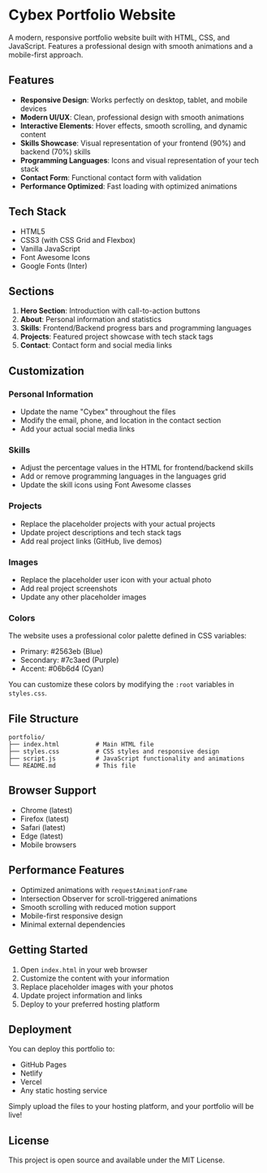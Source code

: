 # Cybex Portfolio Website

A modern, responsive portfolio website built with HTML, CSS, and JavaScript. Features a professional design with smooth animations and a mobile-first approach.

## Features

- **Responsive Design**: Works perfectly on desktop, tablet, and mobile devices
- **Modern UI/UX**: Clean, professional design with smooth animations
- **Interactive Elements**: Hover effects, smooth scrolling, and dynamic content
- **Skills Showcase**: Visual representation of your frontend (90%) and backend (70%) skills
- **Programming Languages**: Icons and visual representation of your tech stack
- **Contact Form**: Functional contact form with validation
- **Performance Optimized**: Fast loading with optimized animations

## Tech Stack

- HTML5
- CSS3 (with CSS Grid and Flexbox)
- Vanilla JavaScript
- Font Awesome Icons
- Google Fonts (Inter)

## Sections

1. **Hero Section**: Introduction with call-to-action buttons
2. **About**: Personal information and statistics
3. **Skills**: Frontend/Backend progress bars and programming languages
4. **Projects**: Featured project showcase with tech stack tags
5. **Contact**: Contact form and social media links

## Customization

### Personal Information
- Update the name "Cybex" throughout the files
- Modify the email, phone, and location in the contact section
- Add your actual social media links

### Skills
- Adjust the percentage values in the HTML for frontend/backend skills
- Add or remove programming languages in the languages grid
- Update the skill icons using Font Awesome classes

### Projects
- Replace the placeholder projects with your actual projects
- Update project descriptions and tech stack tags
- Add real project links (GitHub, live demos)

### Images
- Replace the placeholder user icon with your actual photo
- Add real project screenshots
- Update any other placeholder images

### Colors
The website uses a professional color palette defined in CSS variables:
- Primary: #2563eb (Blue)
- Secondary: #7c3aed (Purple)
- Accent: #06b6d4 (Cyan)

You can customize these colors by modifying the `:root` variables in `styles.css`.

## File Structure

```
portfolio/
├── index.html          # Main HTML file
├── styles.css          # CSS styles and responsive design
├── script.js           # JavaScript functionality and animations
└── README.md           # This file
```

## Browser Support

- Chrome (latest)
- Firefox (latest)
- Safari (latest)
- Edge (latest)
- Mobile browsers

## Performance Features

- Optimized animations with `requestAnimationFrame`
- Intersection Observer for scroll-triggered animations
- Smooth scrolling with reduced motion support
- Mobile-first responsive design
- Minimal external dependencies

## Getting Started

1. Open `index.html` in your web browser
2. Customize the content with your information
3. Replace placeholder images with your photos
4. Update project information and links
5. Deploy to your preferred hosting platform

## Deployment

You can deploy this portfolio to:
- GitHub Pages
- Netlify
- Vercel
- Any static hosting service

Simply upload the files to your hosting platform, and your portfolio will be live!

## License

This project is open source and available under the MIT License.


